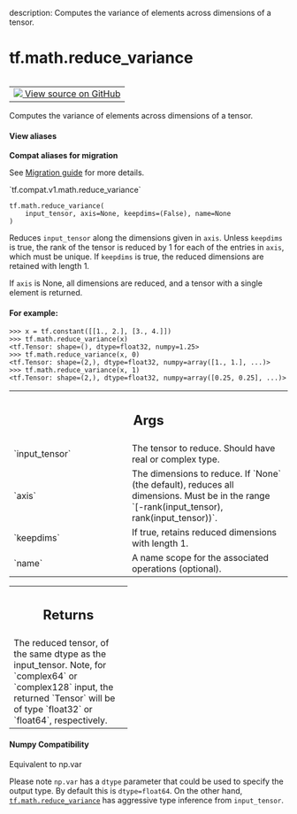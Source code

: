 description: Computes the variance of elements across dimensions of a tensor.

<div itemscope itemtype="http://developers.google.com/ReferenceObject">
<meta itemprop="name" content="tf.math.reduce_variance" />
<meta itemprop="path" content="Stable" />
</div>

# tf.math.reduce_variance

<!-- Insert buttons and diff -->

<table class="tfo-notebook-buttons tfo-api nocontent" align="left">
<td>
  <a target="_blank" href="https://github.com/tensorflow/tensorflow/blob/r2.4/tensorflow/python/ops/math_ops.py#L2375-L2433">
    <img src="https://www.tensorflow.org/images/GitHub-Mark-32px.png" />
    View source on GitHub
  </a>
</td>
</table>



Computes the variance of elements across dimensions of a tensor.

<section class="expandable">
  <h4 class="showalways">View aliases</h4>
  <p>
<b>Compat aliases for migration</b>
<p>See
<a href="https://www.tensorflow.org/guide/migrate">Migration guide</a> for
more details.</p>
<p>`tf.compat.v1.math.reduce_variance`</p>
</p>
</section>

<pre class="devsite-click-to-copy prettyprint lang-py tfo-signature-link">
<code>tf.math.reduce_variance(
    input_tensor, axis=None, keepdims=(False), name=None
)
</code></pre>



<!-- Placeholder for "Used in" -->

Reduces `input_tensor` along the dimensions given in `axis`.
Unless `keepdims` is true, the rank of the tensor is reduced by 1 for each
of the entries in `axis`, which must be unique. If `keepdims` is true, the
reduced dimensions are retained with length 1.

If `axis` is None, all dimensions are reduced, and a
tensor with a single element is returned.

#### For example:



```
>>> x = tf.constant([[1., 2.], [3., 4.]])
>>> tf.math.reduce_variance(x)
<tf.Tensor: shape=(), dtype=float32, numpy=1.25>
>>> tf.math.reduce_variance(x, 0)
<tf.Tensor: shape=(2,), dtype=float32, numpy=array([1., 1.], ...)>
>>> tf.math.reduce_variance(x, 1)
<tf.Tensor: shape=(2,), dtype=float32, numpy=array([0.25, 0.25], ...)>
```

<!-- Tabular view -->
 <table class="responsive fixed orange">
<colgroup><col width="214px"><col></colgroup>
<tr><th colspan="2"><h2 class="add-link">Args</h2></th></tr>

<tr>
<td>
`input_tensor`
</td>
<td>
The tensor to reduce. Should have real or complex type.
</td>
</tr><tr>
<td>
`axis`
</td>
<td>
The dimensions to reduce. If `None` (the default), reduces all
dimensions. Must be in the range `[-rank(input_tensor),
rank(input_tensor))`.
</td>
</tr><tr>
<td>
`keepdims`
</td>
<td>
If true, retains reduced dimensions with length 1.
</td>
</tr><tr>
<td>
`name`
</td>
<td>
A name scope for the associated operations (optional).
</td>
</tr>
</table>



<!-- Tabular view -->
 <table class="responsive fixed orange">
<colgroup><col width="214px"><col></colgroup>
<tr><th colspan="2"><h2 class="add-link">Returns</h2></th></tr>
<tr class="alt">
<td colspan="2">
The reduced tensor, of the same dtype as the input_tensor. Note,  for
`complex64` or `complex128` input, the returned `Tensor` will be of type
`float32` or `float64`, respectively.
</td>
</tr>

</table>




#### Numpy Compatibility
Equivalent to np.var

Please note `np.var` has a `dtype` parameter that could be used to specify the
output type. By default this is `dtype=float64`. On the other hand,
<a href="../../tf/math/reduce_variance.md"><code>tf.math.reduce_variance</code></a> has aggressive type inference from `input_tensor`.


